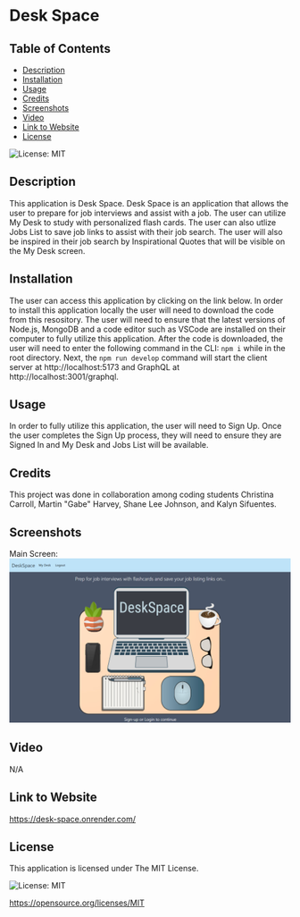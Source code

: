 # Desk Space

## Table of Contents

* [Description](#description)
* [Installation](#installation)
* [Usage](#usage)
* [Credits](#credits)
* [Screenshots](#screenshots)
* [Video](#video)
* [Link to Website](#link-to-website)
* [License](#license)

![License: MIT](https://img.shields.io/badge/License-MIT-yellow.svg)

## Description

This application is Desk Space. Desk Space is an application that allows the user to prepare for job interviews and assist with a job. The user can utilize My Desk to study with personalized flash cards. The user can also utlize Jobs List to save job links to assist with their job search. The user will also be inspired in their job search by Inspirational Quotes that will be visible on the My Desk screen.

## Installation

The user can access this application by clicking on the link below. In order to install this application locally the user will need to download the code from this resository. The user will need to ensure that the latest versions of Node.js, MongoDB and a code editor such as VSCode are installed on their computer to fully utilize this application. After the code is downloaded, the user will need to enter the following command in the CLI: `npm i` while in the root directory. Next, the `npm run develop` command will start the client server at http://localhost:5173 and GraphQL at http://localhost:3001/graphql.

## Usage

In order to fully utilize this application, the user will need to Sign Up. Once the user completes the Sign Up process, they will need to ensure they are Signed In and My Desk and Jobs List will be available.

## Credits

This project was done in collaboration among coding students Christina Carroll, Martin "Gabe" Harvey, Shane Lee Johnson, and Kalyn Sifuentes.

## Screenshots

Main Screen:
![Alt Text](./client/src/assets/img/main-screen.png)

## Video

N/A

## Link to Website

https://desk-space.onrender.com/

## License

This application is licensed under The MIT License.

![License: MIT](https://img.shields.io/badge/License-MIT-yellow.svg)

https://opensource.org/licenses/MIT